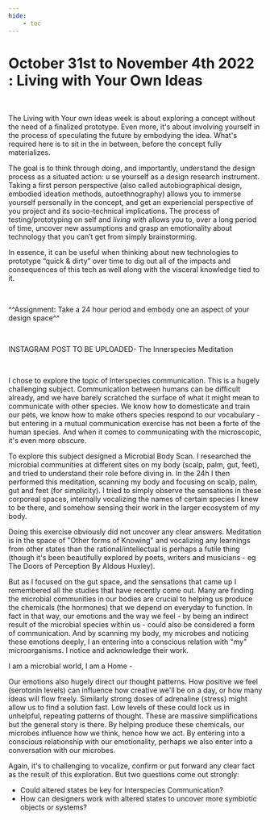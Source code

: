 ```yaml
---
hide:
    - toc
---
```


# October 31st to November 4th 2022 : Living with Your Own Ideas

<br>

The Living with Your own ideas week is about exploring a concept without the need of a finalized prototype. Even more, it's about involving yourself in the process of speculating the future by embodying the idea. What's required here is to sit in the in between, before the concept fully materializes.

The goal is to think through doing, and importantly, understand the design process as a situated action: u se yourself as a design research instrument. Taking a first person perspective (also called  autobiographical design, embodied ideation methods, autoethnography) allows you to immerse yourself personally in the concept, and get an experiencial perspective of you project and its socio-technical implications. The process of testing/prototyping on self and _living with_ allows you to, over a long period of time, uncover new assumptions and grasp an emotionality about technology that you can’t get from simply brainstorming.

In essence, it can be useful when thinking about new technologies to prototype “quick & dirty” over time to dig out all of the impacts and consequences of this  tech as well along with the visceral knowledge tied to it.


<br>


^^Assignment: Take a 24 hour period and embody one an aspect of your design space^^


<br>


INSTAGRAM POST TO BE UPLOADED- The Innerspecies Meditation

<br>


I chose to explore the topic of Interspecies communication. This is a hugely challenging subject. Communication between humans can be difficult already, and we have barely scratched the surface of what it might mean to communicate with other species. We know how to domesticate and train our pets, we know how to make others species respond to our vocabulary - but entering in a mutual communication exercise has not been a forte of the human species. And when it comes to communicating with the microscopic, it's even more obscure.


To explore this subject designed a Microbial Body Scan. I researched the microbial communities at different sites on my body (scalp, palm, gut, feet), and tried to understand their role before diving in. In the 24h I then performed this meditation, scanning my body  and focusing on scalp, palm, gut and feet (for simplicity). I tried to simply observe the sensations in these corporeal spaces, internally vocalizing the names of certain species I knew to be there, and somehow sensing their work in the larger ecosystem of my body.


Doing this exercise obviously did not uncover any clear answers. Meditation is in the space of "Other forms of Knowing" and vocalizing any learnings from other states than the rational/intellectual is perhaps a futile thing (though it's been beautifully explored by poets, writers and musicians - eg The Doors of Perception By Aldous Huxley).

But as I focused on the gut space, and the sensations that came up I remembered all the studies that have recently come out. Many are finding the microbial communities in our bodies are crucial to helping us produce the chemicals (the hormones) that we depend on everyday to function. In fact in that way, our emotions and the way we feel - by being an indirect result of the microbial species within us - could also be considered a form of communication. And by scanning my body, my microbes and noticing these emotions deeply, I an entering into a conscious relation with "my" microorganisms. I notice and acknowledge their work.

I am a microbial world, I am a Home -

Our emotions also hugely direct our thought patterns. How positive we feel (serotonin levels) can influence how creative we'll be on a day, or how many ideas will flow freely. Similarly strong doses of adrenaline (stress) might allow us to find a solution fast. Low levels of these could lock us in unhelpful, repeating patterns of thought. These are massive simplifications but the general story is there. By helping produce these chemicals, our microbes influence how we think, hence how we act. By entering into a conscious relationship with our emotionality, perhaps we also enter into a conversation with our microbes.


Again, it's to challenging to vocalize, confirm or put forward any clear fact as the result of this exploration. But two questions come out strongly:

- Could altered states be key for Interspecies Communication?
- How can designers work with altered states to uncover more symbiotic objects or systems?
